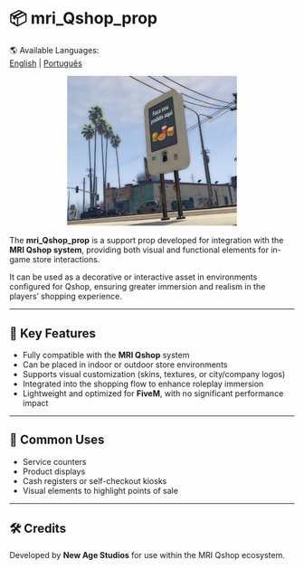 # 📦 mri_Qshop_prop

🌎 Available Languages:  
[English](./README.md) | [Português](./README-pt.md)

<p align="center">
  <img src="./NewAgeProps.png" alt="mri_Qshop_prop" width="300"/>
</p>

The **mri_Qshop_prop** is a support prop developed for integration with the **MRI Qshop system**, providing both visual and functional elements for in-game store interactions.  

It can be used as a decorative or interactive asset in environments configured for Qshop, ensuring greater immersion and realism in the players’ shopping experience.

---

## 🔑 Key Features
- Fully compatible with the **MRI Qshop** system  
- Can be placed in indoor or outdoor store environments  
- Supports visual customization (skins, textures, or city/company logos)  
- Integrated into the shopping flow to enhance roleplay immersion  
- Lightweight and optimized for **FiveM**, with no significant performance impact  

---

## 🎯 Common Uses
- Service counters  
- Product displays  
- Cash registers or self-checkout kiosks  
- Visual elements to highlight points of sale  

---

## 🛠️ Credits
Developed by **New Age Studios** for use within the MRI Qshop ecosystem.
